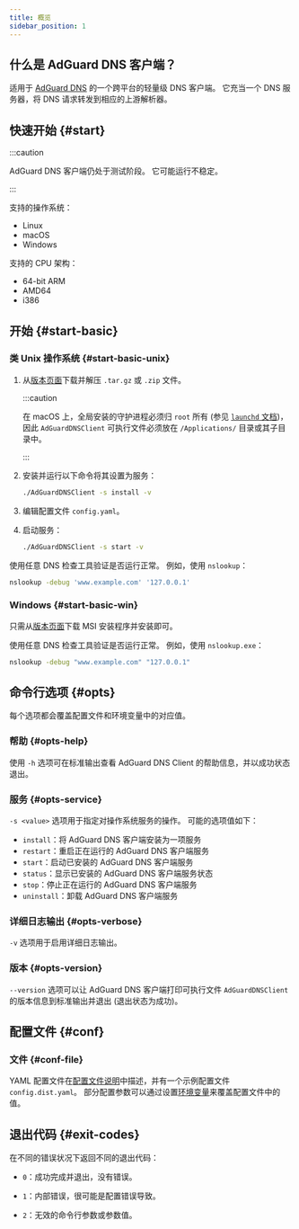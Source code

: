 ```yaml
---
title: 概览
sidebar_position: 1
---
```


<!-- markdownlint-configure-file {"ul-indent":{"indent":4,"start_indent":2,"start_indented":true}} -->

## 什么是 AdGuard DNS 客户端？

适用于 [AdGuard DNS][agdns] 的一个跨平台的轻量级 DNS 客户端。 它充当一个 DNS 服务器，将 DNS 请求转发到相应的上游解析器。

[agdns]: https://adguard-dns.io

## 快速开始 {#start}

:::caution

AdGuard DNS 客户端仍处于测试阶段。 它可能运行不稳定。

:::

支持的操作系统：

- Linux
- macOS
- Windows

支持的 CPU 架构：

- 64-bit ARM
- AMD64
- i386

## 开始 {#start-basic}

### 类 Unix 操作系统 {#start-basic-unix}

1. 从[版本页面][releases]下载并解压 `.tar.gz` 或 `.zip` 文件。

   :::caution

   在 macOS 上，全局安装的守护进程必须归 `root` 所有 (参见 [`launchd` 文档][launchd-requirements])，因此 `AdGuardDNSClient` 可执行文件必须放在 `/Applications/` 目录或其子目录中。

   :::

2. 安装并运行以下命令将其设置为服务：

   ```sh
   ./AdGuardDNSClient -s install -v
   ```

3. 编辑配置文件 `config.yaml`。

4. 启动服务：

   ```sh
   ./AdGuardDNSClient -s start -v
   ```

使用任意 DNS 检查工具验证是否运行正常。 例如，使用 `nslookup`：

```sh
nslookup -debug 'www.example.com' '127.0.0.1'
```

[launchd-requirements]: https://developer.apple.com/library/archive/documentation/MacOSX/Conceptual/BPSystemStartup/Chapters/CreatingLaunchdJobs.html
[releases]: https://github.com/AdguardTeam/AdGuardDNSClient/releases

### Windows {#start-basic-win}

只需从[版本页面][releases]下载 MSI 安装程序并安装即可。

使用任意 DNS 检查工具验证是否运行正常。 例如，使用 `nslookup.exe`：

```sh
nslookup -debug "www.example.com" "127.0.0.1"
```

## 命令行选项 {#opts}

每个选项都会覆盖配置文件和环境变量中的对应值。

### 帮助 {#opts-help}

使用 `-h` 选项可在标准输出查看 AdGuard DNS Client 的帮助信息，并以成功状态退出。

### 服务 {#opts-service}

`-s <value>` 选项用于指定对操作系统服务的操作。 可能的选项值如下：

- `install`：将 AdGuard DNS 客户端安装为一项服务
- `restart`：重启正在运行的 AdGuard DNS 客户端服务
- `start`：启动已安装的 AdGuard DNS 客户端服务
- `status`：显示已安装的 AdGuard DNS 客户端服务状态
- `stop`：停止正在运行的 AdGuard DNS 客户端服务
- `uninstall`：卸载 AdGuard DNS 客户端服务

### 详细日志输出 {#opts-verbose}

`-v` 选项用于启用详细日志输出。

### 版本 {#opts-version}

`--version` 选项可以让 AdGuard DNS 客户端打印可执行文件 `AdGuardDNSClient` 的版本信息到标准输出并退出 (退出状态为成功)。

## 配置文件 {#conf}

### 文件 {#conf-file}

YAML 配置文件在[配置文件说明][conf]中描述，并有一个示例配置文件 `config.dist.yaml`。  部分配置参数可以通过设置[环境变量][env]来覆盖配置文件中的值。

[conf]: configuration.md
[env]: environment.md

## 退出代码 {#exit-codes}

在不同的错误状况下返回不同的退出代码：

- `0`：成功完成并退出，没有错误。

- `1`：内部错误，很可能是配置错误导致。

- `2`：无效的命令行参数或参数值。
